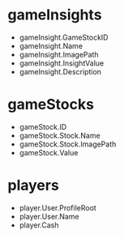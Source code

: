 # gameInsights

- gameInsight.GameStockID
- gameInsight.Name
- gameInsight.ImagePath
- gameInsight.InsightValue
- gameInsight.Description

# gameStocks

- gameStock.ID
- gameStock.Stock.Name
- gameStock.Stock.ImagePath
- gameStock.Value

# players

- player.User.ProfileRoot
- player.User.Name
- player.Cash